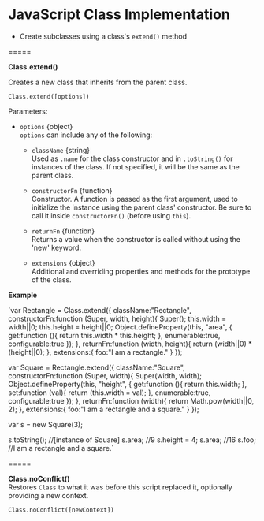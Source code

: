 JavaScript Class Implementation
=====

- Create subclasses using a class's `extend()` method

=====

**Class.extend()**

Creates a new class that inherits from the parent class.

`Class.extend([options])`

Parameters:
- `options` {object}  
`options` can include any of the following:
	
	- `className` {string}  
	Used as `.name` for the class constructor and in `.toString()` for instances of the class. If not specified, it will be the same as the parent class.
	
	- `constructorFn` {function}  
	Constructor. A function is passed as the first argument, used to initialize the instance using the parent class' constructor. Be sure to call it inside `constructorFn()` (before using `this`).
	
	- `returnFn` {function}  
	Returns a value when the constructor is called without using the 'new' keyword.
	
	- `extensions` {object}  
	Additional and overriding properties and methods for the prototype of the class.

**Example**

`var Rectangle = Class.extend({
	className:"Rectangle",
	constructorFn:function (Super, width, height){
		Super();
		this.width = width||0;
		this.height = height||0;
		Object.defineProperty(this, "area", { get:function (){ return this.width * this.height; }, enumerable:true, configurable:true });
	},
	returnFn:function (width, height){
		return (width||0) * (height||0);
	},
	extensions:{
		foo:"I am a rectangle."
	}
});

var Square = Rectangle.extend({
	className:"Square",
	constructorFn:function (Super, width){
		Super(width, width);
		Object.defineProperty(this, "height", { get:function (){ return this.width; }, set:function (val){ return (this.width = val); }, enumerable:true, configurable:true });
	},
	returnFn:function (width){
		return Math.pow(width||0, 2);
	},
	extensions:{
		foo:"I am a rectangle and a square."
	}
});

var s = new Square(3);

s.toString();	//[instance of Square]
s.area;		//9
s.height = 4;
s.area;		//16
s.foo;		//I am a rectangle and a square.`


=====

**Class.noConflict()**  
Restores `Class` to what it was before this script replaced it, optionally providing a new context.

`Class.noConflict([newContext])`
